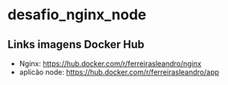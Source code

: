 # desafio_nginx_node

## Links imagens Docker Hub

* Nginx: https://hub.docker.com/r/ferreirasleandro/nginx
* aplicão node: https://hub.docker.com/r/ferreirasleandro/app
